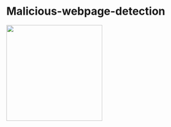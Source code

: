 # Malicious-webpage-detection
<img src="https://github.com/umeshsati54/Trending-TV-App/blob/master/Screenshot_2018-09-13-12-17-32.png" width="250">
